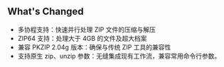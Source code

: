 ## What's Changed
- 多协程支持：快速并行处理 ZIP 文件的压缩与解压
- ZIP64 支持：处理大于 4GB 的文件及超大档案
- 兼容 PKZIP 2.04g 版本：确保与传统 ZIP 工具的兼容性
- 支持原生 zip、unzip 参数：无缝集成现有工作流，兼容常用命令行参数。